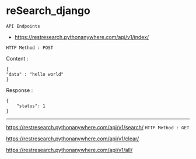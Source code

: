 # reSearch_django


```
API Endpoints
```

* https://restresearch.pythonanywhere.com/api/v1/index/

```HTTP Method : POST```

Content :
```
{
"data" : "hello world"
}
```

Response :
```
{
    "status": 1
}
```

---

https://restresearch.pythonanywhere.com/api/v1/search/
```HTTP Method : GET```

https://restresearch.pythonanywhere.com/api/v1/clear/

https://restresearch.pythonanywhere.com/api/v1/all/

<!--https://restresearch.pythonanywhere.com/api/v1/doc/<int:id>/-->
